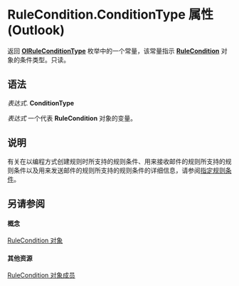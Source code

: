 
# RuleCondition.ConditionType 属性 (Outlook)

返回  **[OlRuleConditionType](35c2f965-0f9d-8cc8-2f05-60522268574f.md)** 枚举中的一个常量，该常量指示 **[RuleCondition](e03f91c2-2c08-b036-104a-d6246f28bc2d.md)** 对象的条件类型。只读。


## 语法

 _表达式_. **ConditionType**

 _表达式_ 一个代表 **RuleCondition** 对象的变量。


## 说明

有关在以编程方式创建规则时所支持的规则条件、用来接收邮件的规则所支持的规则条件以及用来发送邮件的规则所支持的规则条件的详细信息，请参阅[指定规则条件](http://msdn.microsoft.com/library/812c131a-fe23-1b8b-5e2d-9459d7102630%28Office.15%29.aspx)。


## 另请参阅


#### 概念


[RuleCondition 对象](e03f91c2-2c08-b036-104a-d6246f28bc2d.md)
#### 其他资源


[RuleCondition 对象成员](0dd281de-2c65-fd29-8409-b71151328c7f.md)